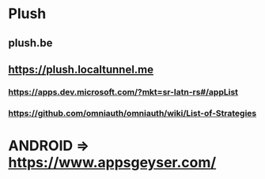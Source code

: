 # Plush
## plush.be
## https://plush.localtunnel.me

### https://apps.dev.microsoft.com/?mkt=sr-latn-rs#/appList

### https://github.com/omniauth/omniauth/wiki/List-of-Strategies

# ANDROID => https://www.appsgeyser.com/
